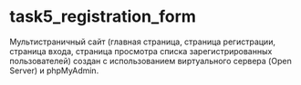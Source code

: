 # task5_registration_form

Мультистраничный сайт (главная страница, страница регистрации, страница входа, страница просмотра списка зарегистрированных пользователей) создан с использованием виртуального сервера (Open Server) и phpMyAdmin.
